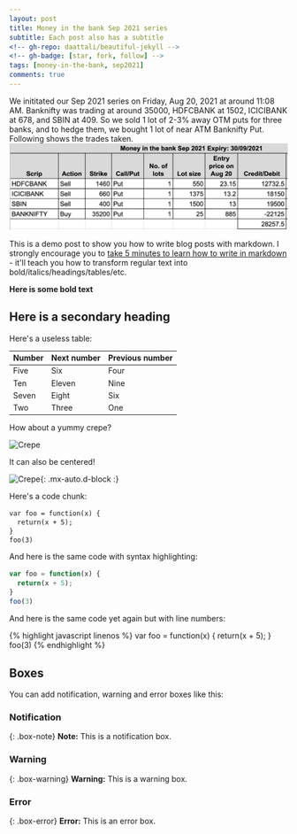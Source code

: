 ```yaml
---
layout: post
title: Money in the bank Sep 2021 series
subtitle: Each post also has a subtitle
<!-- gh-repo: daattali/beautiful-jekyll -->
<!-- gh-badge: [star, fork, follow] -->
tags: [money-in-the-bank, sep2021]
comments: true
---
```



We inititated our Sep 2021 series on Friday, Aug 20, 2021 at around 11:08 AM. Banknifty was trading at around 35000, HDFCBANK at 1502, ICICIBANK at 678, and SBIN at 409.
So we sold 1 lot of 2-3% away OTM puts for three banks, and to hedge them, we bought 1 lot of near ATM Banknifty Put. Following shows the trades taken.
![mib_entry_aug_20_2021](figs/mib_entry_aug_20_2021.png)

This is a demo post to show you how to write blog posts with markdown.  I strongly encourage you to [take 5 minutes to learn how to write in markdown](https://markdowntutorial.com/) - it'll teach you how to transform regular text into bold/italics/headings/tables/etc.

**Here is some bold text**

## Here is a secondary heading

Here's a useless table:

| Number | Next number | Previous number |
| :------ |:--- | :--- |
| Five | Six | Four |
| Ten | Eleven | Nine |
| Seven | Eight | Six |
| Two | Three | One |


How about a yummy crepe?

![Crepe](https://s3-media3.fl.yelpcdn.com/bphoto/cQ1Yoa75m2yUFFbY2xwuqw/348s.jpg)

It can also be centered!

![Crepe](https://s3-media3.fl.yelpcdn.com/bphoto/cQ1Yoa75m2yUFFbY2xwuqw/348s.jpg){: .mx-auto.d-block :}

Here's a code chunk:

~~~
var foo = function(x) {
  return(x + 5);
}
foo(3)
~~~

And here is the same code with syntax highlighting:

```javascript
var foo = function(x) {
  return(x + 5);
}
foo(3)
```

And here is the same code yet again but with line numbers:

{% highlight javascript linenos %}
var foo = function(x) {
  return(x + 5);
}
foo(3)
{% endhighlight %}

## Boxes
You can add notification, warning and error boxes like this:

### Notification

{: .box-note}
**Note:** This is a notification box.

### Warning

{: .box-warning}
**Warning:** This is a warning box.

### Error

{: .box-error}
**Error:** This is an error box.
